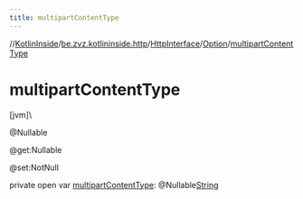 ```yaml
---
title: multipartContentType
---
```

//[KotlinInside](../../../../index.html)/[be.zvz.kotlininside.http](../../index.html)/[HttpInterface](../index.html)/[Option](index.html)/[multipartContentType](multipart-content-type.html)



# multipartContentType



[jvm]\




@Nullable



@get:Nullable



@set:NotNull



private open var [multipartContentType](multipart-content-type.html): @Nullable[String](https://docs.oracle.com/javase/7/docs/api/java/lang/String.html)




